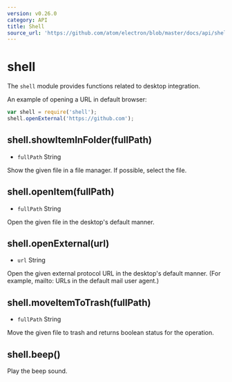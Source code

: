 ```yaml
---
version: v0.26.0
category: API
title: Shell
source_url: 'https://github.com/atom/electron/blob/master/docs/api/shell.md'
---
```


# shell

The `shell` module provides functions related to desktop integration.

An example of opening a URL in default browser:

```javascript
var shell = require('shell');
shell.openExternal('https://github.com');
```

## shell.showItemInFolder(fullPath)

* `fullPath` String

Show the given file in a file manager. If possible, select the file.

## shell.openItem(fullPath)

* `fullPath` String

Open the given file in the desktop's default manner.

## shell.openExternal(url)

* `url` String

Open the given external protocol URL in the desktop's default manner. (For
example, mailto: URLs in the default mail user agent.)

## shell.moveItemToTrash(fullPath)

* `fullPath` String

Move the given file to trash and returns boolean status for the operation.

## shell.beep()

Play the beep sound.
